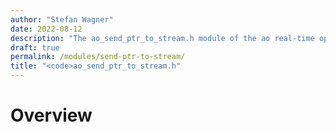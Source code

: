 ```yaml
---
author: "Stefan Wagner"
date: 2022-08-12
description: "The ao_send_ptr_to_stream.h module of the ao real-time operating system."
draft: true
permalink: /modules/send-ptr-to-stream/
title: "<code>ao_send_ptr_to_stream.h"
---
```


# Overview
